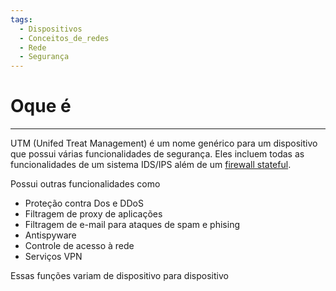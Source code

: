 ```yaml
---
tags:
  - Dispositivos
  - Conceitos_de_redes
  - Rede
  - Segurança
---
```

# Oque é
---

UTM (Unifed Treat Management) é um nome genérico para um dispositivo que possui várias funcionalidades de segurança. Eles incluem todas as funcionalidades de um sistema IDS/IPS além de um [firewall stateful](https://www.fortinet.com/br/resources/cyberglossary/stateful-vs-stateless-firewall).

Possui outras funcionalidades como

- Proteção contra Dos e DDoS
- Filtragem de proxy de aplicações
- Filtragem de e-mail para ataques de spam e phising
- Antispyware
- Controle de acesso à rede
- Serviços VPN

Essas funções variam de dispositivo para dispositivo